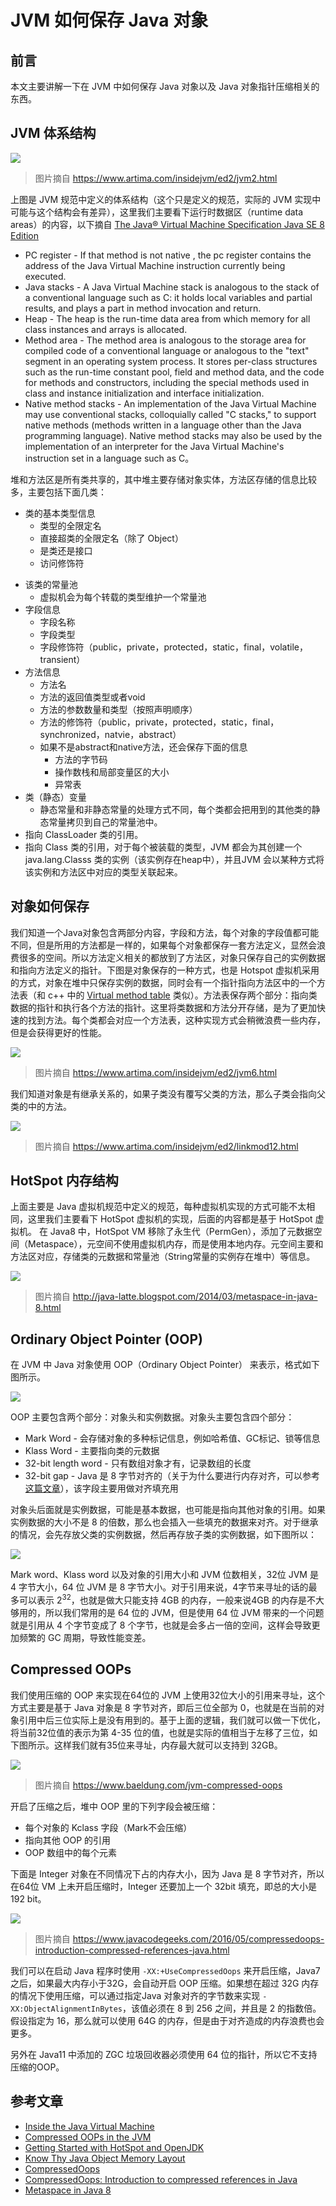 # JVM 如何保存 Java 对象
<!-- toc -->

## 前言
本文主要讲解一下在 JVM 中如何保存 Java 对象以及 Java 对象指针压缩相关的东西。

## JVM 体系结构
![](/内存/images/jvm体系.gif)
> 图片摘自 https://www.artima.com/insidejvm/ed2/jvm2.html

上图是 JVM 规范中定义的体系结构（这个只是定义的规范，实际的  JVM 实现中可能与这个结构会有差异），这里我们主要看下运行时数据区（runtime data areas）的内容，以下摘自 [The Java® Virtual Machine Specification Java SE 8 Edition](https://docs.oracle.com/javase/specs/jvms/se8/jvms8.pdf)
* PC register -  If that method is not native , the pc register contains the address of the Java Virtual Machine instruction currently being executed.
* Java stacks - A Java Virtual Machine stack is analogous to the stack of a conventional language such as C: it holds local variables and partial results, and plays a part in method invocation and return.
* Heap - The heap is the run-time data area from which memory for all class instances and arrays is allocated.
* Method area -  The method area is analogous to the storage area for compiled code of a conventional language or analogous to the "text" segment in an operating system process. It stores per-class structures such as the run-time constant pool, field and method data, and the code for methods and constructors, including the special methods used in class and instance initialization and interface
initialization.
* Native method stacks - An implementation of the Java Virtual Machine may use conventional stacks, colloquially called "C stacks," to support native methods (methods written in a language other than the Java programming language). Native method stacks may also be used by the implementation of an interpreter for the Java Virtual Machine's instruction set in a language such as C。

堆和方法区是所有类共享的，其中堆主要存储对象实体，方法区存储的信息比较多，主要包括下面几类：
+ 类的基本类型信息
    - 类型的全限定名
    - 直接超类的全限定名（除了 Object）
    - 是类还是接口
    - 访问修饰符
- 该类的常量池
    - 虚拟机会为每个转载的类型维护一个常量池
- 字段信息
    - 字段名称
    - 字段类型
    - 字段修饰符（public，private，protected，static，final，volatile，transient）
- 方法信息
    - 方法名
    - 方法的返回值类型或者void
    - 方法的参数数量和类型（按照声明顺序）
    - 方法的修饰符（public，private，protected，static，final，synchronized，natvie，abstract）
    - 如果不是abstract和native方法，还会保存下面的信息
      - 方法的字节码
      - 操作数栈和局部变量区的大小
      - 异常表
- 类（静态）变量
    - 静态常量和非静态常量的处理方式不同，每个类都会把用到的其他类的静态常量拷贝到自己的常量池中。
- 指向 ClassLoader 类的引用。
- 指向 Class 类的引用，对于每个被装载的类型，JVM 都会为其创建一个 java.lang.Classs 类的实例（该实例存在heap中），并且JVM 会以某种方式将该实例和方法区中对应的类型关联起来。

## 对象如何保存
我们知道一个Java对象包含两部分内容，字段和方法，每个对象的字段值都可能不同，但是所用的方法都是一样的，如果每个对象都保存一套方法定义，显然会浪费很多的空间。所以方法定义相关的都放到了方法区，对象只保存自己的实例数据和指向方法定义的指针。下图是对象保存的一种方式，也是 Hotspot 虚拟机采用的方式，对象在堆中只保存实例的数据，同时会有一个指针指向方法区中的一个方法表（和 c++ 中的 [Virtual method table](https://en.wikipedia.org/wiki/Virtual_method_table) 类似）。方法表保存两个部分：指向类数据的指针和执行各个方法的指针。这里将类数据和方法分开存储，是为了更加快速的找到方法。每个类都会对应一个方法表，这种实现方式会稍微浪费一些内存，但是会获得更好的性能。

![](/内存/images/对象存储.gif)
> 图片摘自 https://www.artima.com/insidejvm/ed2/jvm6.html

我们知道对象是有继承关系的，如果子类没有覆写父类的方法，那么子类会指向父类的中的方法。

![](/内存/images/method-demo.gif)
> 图片摘自 https://www.artima.com/insidejvm/ed2/linkmod12.html

## HotSpot 内存结构
上面主要是 Java 虚拟机规范中定义的规范，每种虚拟机实现的方式可能不太相同，这里我们主要看下 HotSpot 虚拟机的实现，后面的内容都是基于 HotSpot 虚拟机。
在 Java8 中，HotSpot VM 移除了永生代（PermGen），添加了元数据空间（Metaspace），元空间不使用虚拟机内存，而是使用本地内存。元空间主要和方法区对应，存储类的元数据和常量池（String常量的实例存在堆中）等信息。

![](/内存/images/hotspot.jpg)
> 图片摘自 http://java-latte.blogspot.com/2014/03/metaspace-in-java-8.html

##  Ordinary Object Pointer (OOP)
在 JVM 中 Java 对象使用 OOP（Ordinary Object Pointer） 来表示，格式如下图所示。

![](/内存/images/oop.png)

OOP 主要包含两个部分：对象头和实例数据。对象头主要包含四个部分：
+ Mark Word - 会存储对象的多种标记信息，例如哈希值、GC标记、锁等信息
+ Klass Word - 主要指向类的元数据
+ 32-bit length word - 只有数组对象才有，记录数组的长度
+ 32-bit gap - Java 是 8 字节对齐的（关于为什么要进行内存对齐，可以参考 [这篇文章](http://blog.zhangjikai.com/2015/11/28/%E3%80%90C%E3%80%91alignment/)），该字段主要用做对齐填充用

对象头后面就是实例数据，可能是基本数据，也可能是指向其他对象的引用。如果实例数据的大小不是 8 的倍数，那么也会插入一些填充的数据来对齐。对于继承的情况，会先存放父类的实例数据，然后再存放子类的实例数据，如下图所以：

![](/内存/images/instance.png)

Mark word、Klass word 以及对象的引用大小和 JVM 位数相关，32位 JVM 是 4 字节大小，64 位 JVM 是 8 字节大小。对于引用来说，4字节来寻址的话的最多可以表示 2<sup>32</sup>，也就是做大只能支持 4GB 的内存，一般来说4GB 的内存是不大够用的，所以我们常用的是 64 位的 JVM，但是使用 64 位 JVM 带来的一个问题就是引用从 4 个字节变成了 8 个字节，也就是会多占一倍的空间，这样会导致更加频繁的 GC 周期，导致性能变差。

## Compressed OOPs
我们使用压缩的 OOP 来实现在64位的 JVM 上使用32位大小的引用来寻址，这个方式主要是基于 Java 对象是 8 字节对齐，即后三位全部为 0，也就是在当前的对象引用中后三位实际上是没有用到的。基于上面的逻辑，我们就可以做一下优化，将当前32位值的表示为第 4-35 位的值，也就是实际的值相当于左移了三位，如下图所示。这样我们就有35位来寻址，内存最大就可以支持到 32GB。

![](/内存/images/compress.jpg)
> 图片摘自 https://www.baeldung.com/jvm-compressed-oops

开启了压缩之后，堆中 OOP 里的下列字段会被压缩：
+ 每个对象的 Kclass 字段（Mark不会压缩）
+ 指向其他 OOP 的引用
+ OOP 数组中的每个元素

下面是 Integer 对象在不同情况下占的内存大小，因为 Java 是 8 字节对齐，所以在64位 VM 上未开启压缩时，Integer 还要加上一个 32bit 填充，即总的大小是 192 bit。

![](/内存/images/compress-demo.jpg)
> 图片摘自 https://www.javacodegeeks.com/2016/05/compressedoops-introduction-compressed-references-java.html

我们可以在启动 Java 程序时使用 `-XX:+UseCompressedOops` 来开启压缩，Java7之后，如果最大内存小于32G，会自动开启 OOP 压缩。如果想在超过 32G 内存的情况下使用压缩，可以通过指定Java 对象对齐的字节数来实现 `-XX:ObjectAlignmentInBytes`，该值必须在 8 到 256 之间，并且是 2 的指数倍。假设指定为 16，那么就可以使用 64G 的内存，但是由于对齐造成的内存浪费也会更多。

另外在 Java11 中添加的 ZGC 垃圾回收器必须使用 64 位的指针，所以它不支持压缩的OOP。

## 参考文章
+ [Inside the Java Virtual Machine](https://www.artima.com/insidejvm/ed2/)
+ [Compressed OOPs in the JVM](https://www.baeldung.com/jvm-compressed-oops)
+ [Getting Started with HotSpot and OpenJDK](https://www.infoq.com/articles/Introduction-to-HotSpot/)
+ [Know Thy Java Object Memory Layout](http://psy-lob-saw.blogspot.com/2013/05/know-thy-java-object-memory-layout.html)
+ [CompressedOops](https://wiki.openjdk.java.net/display/HotSpot/CompressedOops)
+ [CompressedOops: Introduction to compressed references in Java](https://www.javacodegeeks.com/2016/05/compressedoops-introduction-compressed-references-java.html)
+ [Metaspace in Java 8](http://java-latte.blogspot.com/2014/03/metaspace-in-java-8.html)
